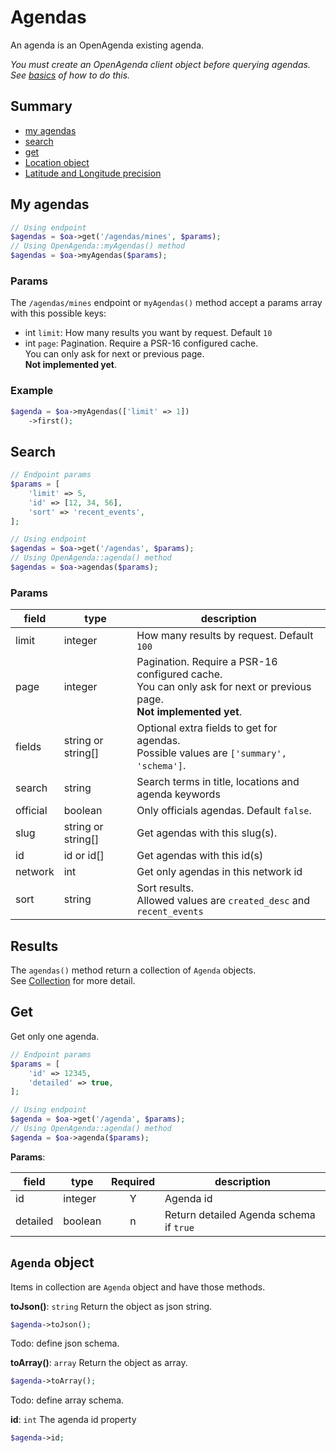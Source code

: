 # Agendas

An agenda is an OpenAgenda existing agenda.

_You must create an OpenAgenda client object before querying agendas._  
_See [basics](basics.md) of how to do this._

## Summary

* [my agendas](#my-agendas)
* [search](#search)
* [get](#get)
* [Location object](#schema)
* [Latitude and Longitude precision](#latitude-and-longitude-precision)

## My agendas

```php
// Using endpoint
$agendas = $oa->get('/agendas/mines', $params);
// Using OpenAgenda::myAgendas() method
$agendas = $oa->myAgendas($params);
```

### Params

The `/agendas/mines` endpoint or `myAgendas()` method accept a params array with this possible keys:

* int `limit`: How many results you want by request. Default `10`
* int `page`: Pagination. Require a PSR-16 configured cache.  
  You can only ask for next or previous page.  
  **Not implemented yet**.

### Example

```php
$agenda = $oa->myAgendas(['limit' => 1])
    ->first();
```

## Search

```php
// Endpoint params
$params = [
    'limit' => 5,
    'id' => [12, 34, 56],
    'sort' => 'recent_events',
];

// Using endpoint
$agendas = $oa->get('/agendas', $params);
// Using OpenAgenda::agenda() method
$agendas = $oa->agendas($params);
```

### Params

| field    | type               | description                                                                                                                 |
|----------|--------------------|-----------------------------------------------------------------------------------------------------------------------------|
| limit    | integer            | How many results by request. Default `100`                                                                                  |
| page     | integer            | Pagination. Require a PSR-16 configured cache.<br/>You can only ask for next or previous page.<br/>**Not implemented yet**. |
| fields   | string or string[] | Optional extra fields to get for agendas.<br/>Possible values are `['summary', 'schema']`.                                  |
| search   | string             | Search terms in title, locations and agenda keywords                                                                        |
| official | boolean            | Only officials agendas. Default `false`.                                                                                    |
| slug     | string or string[] | Get agendas with this slug(s).                                                                                              |
| id       | id or id[]         | Get agendas with this id(s)                                                                                                 |
| network  | int                | Get only agendas in this network id                                                                                         |
| sort     | string             | Sort results.<br/>Allowed values are `created_desc` and `recent_events`                                                     |

## Results

The `agendas()` method return a collection of `Agenda` objects.  
See [Collection](collections.md) for more detail.

## Get

Get only one agenda.

```php
// Endpoint params
$params = [
    'id' => 12345,
    'detailed' => true,
];

// Using endpoint
$agenda = $oa->get('/agenda', $params);
// Using OpenAgenda::agenda() method
$agenda = $oa->agenda($params);
```

**Params**:

| field    | type    | Required | description                             |
|----------|---------|:--------:|-----------------------------------------|
| id       | integer |    Y     | Agenda id                               |
| detailed | boolean |    n     | Return detailed Agenda schema if `true` |

## `Agenda` object

Items in collection are `Agenda` object and have those methods.

**toJson()**: `string`
Return the object as json string.

```php
$agenda->toJson();
```

Todo: define json schema.

**toArray()**: `array`
Return the object as array.

```php
$agenda->toArray();
```

Todo: define array schema.

**id**: `int`
The agenda id property

```php
$agenda->id;
```
